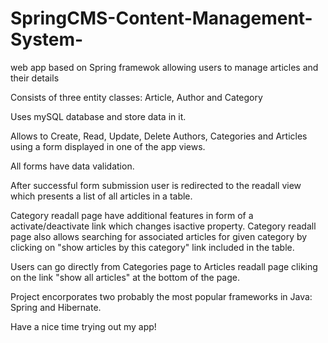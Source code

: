 # SpringCMS-Content-Management-System-
web app based on Spring framewok allowing users to manage articles and their details


Consists of three entity classes: Article, Author and Category

Uses mySQL database and store data in it.

Allows to Create, Read, Update, Delete Authors, Categories and Articles using a form displayed in one of the app views.

All forms have data validation.

After successful form submission user is redirected to the readall view which presents a list of all articles in a table.

Category readall page have additional features in form of a activate/deactivate link which changes isactive property.
Category readall page also allows searching for associated articles for given category by clicking on "show articles by this category" link included in the table.

Users can go directly from Categories page to Articles readall page cliking on the link "show all articles" at the bottom of the page.

Project encorporates two probably the most popular frameworks in Java: Spring and Hibernate.

Have a nice time trying out my app!

